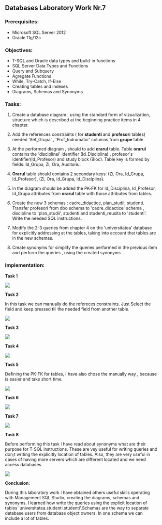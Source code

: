 ## Databases Laboratory Work Nr.7


### Prerequisites:
  - Microsoft SQL Server 2012
  - Oracle 11g/12c

### Objectives:
  - T-SQL and Oracle data types and build-in functions
  - SQL Server Data Types and Functions
  - Query and Subquery
  - Agregate Functions
  - While, Try-Catch, If-Else
  - Creating tables and indexes
  - Diagrams, Schemas and Synonyms
  
 ### Tasks: 
 
 1. Create a database diagram , using the standard form of vizualization, structure which is described at the beginning practice items in
 4 chapter. 
 
 2. Add the references constraints ( for **studenti** and **profesori** tables) needed 'Sef_Grupa' , 'Prof_Indrumator' columns from **grupe** table. 
 
 3. At the performed diagram , should to add **orarul** table. Table **orarul** contains the 'disciplinei' identifier (Id_Disciplina) , profesor's identifier(Id_Profesor) and study block (Bloc). Table key is formed by fields: Id_Grupa, Zi, Ora, Auditoriu. 
 
 4. **Orarul** table should contains 2 secondary keys: (Zi, Ora, Id_Grupa, Id_Profesor), (Zi, Ora, Id_Grupa, Id_Disciplina). 
 
 5. In the diagram should be added the PK-FK for Id_Disciplina, Id_Profesor, Id_Grupa attributes from **orarul** table with those attributes from tables. 
 
 6. Create the new 3 schemas : cadre_didactice, plan_studii, studenti. Transfer profesori from dbo schema to 'cadre_didactice' schema , discipline to 'plan_studii', studenti and studenti_reusita to 'studenti'. Write the needed SQL instructions. 
 
 7. Modify the 2-3 queries from chapter 4 on the 'universitatea' database for explicitly addressing at the tables, taking into account that tables are in the new schemas. 
 
 8. Create synonyms for simplify the queries performed in the previous item and perform the queries , using the created synonyms. 
 
 ### Implementation:
 
 **Task 1** 
 
 ![](https://github.com/DEMENCI/BCD-Laboratories-readme/blob/master/Laboratory7/Pictures/lab7_1.png) 
 
 **Task 2** 
 
 In this task we can manually do the refereces constraints. Just Select the field and keep pressed till the needed field from another table. 
 
 ![](https://github.com/DEMENCI/BCD-Laboratories-readme/blob/master/Laboratory7/Pictures/lab7_2.png) 
 
 **Task 3** 
 
  ![](https://github.com/DEMENCI/BCD-Laboratories-readme/blob/master/Laboratory7/Pictures/lab7_3.png) 
  
 **Task 4**
  
   ![](https://github.com/DEMENCI/BCD-Laboratories-readme/blob/master/Laboratory7/Pictures/lab7_4.png)
   
**Task 5**  

Defining the PK-FK for tables, I have also chose the manually way , because is easier and take short time. 

 ![](https://github.com/DEMENCI/BCD-Laboratories-readme/blob/master/Laboratory7/Pictures/lab7_5.png) 
 
**Task 6** 

 ![](https://github.com/DEMENCI/BCD-Laboratories-readme/blob/master/Laboratory7/Pictures/lab7_6.png) 
 
 
 **Task 7** 
 
  ![](https://github.com/DEMENCI/BCD-Laboratories-readme/blob/master/Laboratory7/Pictures/lab7_7.png) 
  
  
 **Task 8** 
 
 Before performing this task I have read about synonyms what are their purpose for T-SQL instructions. These are vey useful for writing queries and don;t writing the explicitly location of tables. Also, they are very useful in cases of having more servers which are different located and we need access databases. 
 

![](https://github.com/DEMENCI/BCD-Laboratories-readme/blob/master/Laboratory7/Pictures/lab7_8.png)


**Conclusion:** 

During this laboratory work I have obtained others useful skills operating with Management SQL Studio, creating the diagrams, schemas and synonyms. I learned how write the queries using the explicit location of tables 'universitatea.studenti.studenti'.Schemas are the  way to separate database users from database object owners. In one schema we can include a lot of tables.

